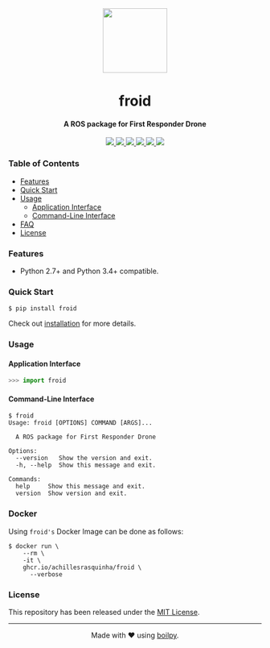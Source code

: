 <div align="center">
  <img src=".github/assets/logo.png" height="128">
  <h1>
      froid
  </h1>
  <h4>A ROS package for First Responder Drone</h4>
</div>

<p align="center">
    <a href='https://github.com/achillesrasquinha/froid//actions?query=workflow:"Continuous Integration"'>
      <img src="https://img.shields.io/github/workflow/status/achillesrasquinha/froid/Continuous Integration?style=flat-square">
    </a>
    <a href="https://coveralls.io/github/achillesrasquinha/froid">
      <img src="https://img.shields.io/coveralls/github/achillesrasquinha/froid.svg?style=flat-square">
    </a>
    <a href="https://pypi.org/project/froid/">
      <img src="https://img.shields.io/pypi/v/froid.svg?style=flat-square">
    </a>
    <a href="https://pypi.org/project/froid/">
      <img src="https://img.shields.io/pypi/l/froid.svg?style=flat-square">
    </a>
    <a href="https://pypi.org/project/froid/">
		  <img src="https://img.shields.io/pypi/pyversions/froid.svg?style=flat-square">
	  </a>
    <a href="https://git.io/boilpy">
      <img src="https://img.shields.io/badge/made%20with-boilpy-red.svg?style=flat-square">
    </a>
</p>

### Table of Contents
* [Features](#features)
* [Quick Start](#quick-start)
* [Usage](#usage)
  * [Application Interface](#application-interface)
  * [Command-Line Interface](#command-line-interface)
* [FAQ](docs/faq.md)
* [License](#license)

### Features
* Python 2.7+ and Python 3.4+ compatible.

### Quick Start

```shell
$ pip install froid
```

Check out [installation](docs/source/install.rst) for more details.

### Usage

#### Application Interface

```python
>>> import froid
```


#### Command-Line Interface

```console
$ froid
Usage: froid [OPTIONS] COMMAND [ARGS]...

  A ROS package for First Responder Drone

Options:
  --version   Show the version and exit.
  -h, --help  Show this message and exit.

Commands:
  help     Show this message and exit.
  version  Show version and exit.
```


### Docker

Using `froid's` Docker Image can be done as follows:

```
$ docker run \
    --rm \
    -it \
    ghcr.io/achillesrasquinha/froid \
      --verbose
```

### License

This repository has been released under the [MIT License](LICENSE).

---

<div align="center">
  Made with ❤️ using <a href="https://git.io/boilpy">boilpy</a>.
</div>